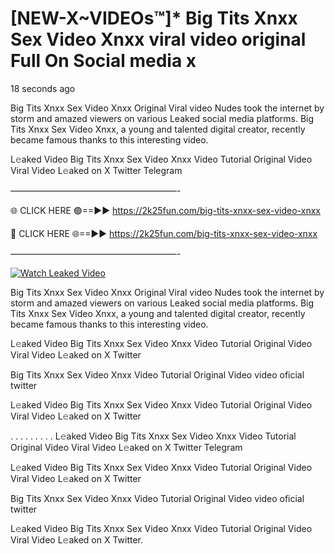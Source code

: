 # [NEW-X~VIDEOs™]* Big Tits Xnxx Sex Video Xnxx viral video original Full On Social media x

18 seconds ago

Big Tits Xnxx Sex Video Xnxx Original Viral video Nudes took the internet by storm and amazed viewers on various Leaked social media platforms. Big Tits Xnxx Sex Video Xnxx, a young and talented digital creator, recently became famous thanks to this interesting video.

L𝚎aked Video Big Tits Xnxx Sex Video Xnxx Video Tutorial Original Video Viral Video L𝚎aked on X Twitter Telegram

———————————————————-

🌐 CLICK HERE 🟢==►► https://2k25fun.com/big-tits-xnxx-sex-video-xnxx

🔴 CLICK HERE 🌐==►► https://2k25fun.com/big-tits-xnxx-sex-video-xnxx

———————————————————-

[![Watch Leaked Video](https://miro.medium.com/v2/resize:fit:828/format:webp/1*cilzJN44JGOrTw9NJCrNHA.gif "Watch Leaked Video")](https://2k25fun.com/big-tits-xnxx-sex-video-xnxx)

Big Tits Xnxx Sex Video Xnxx Original Viral video Nudes took the internet by storm and amazed viewers on various Leaked social media platforms. Big Tits Xnxx Sex Video Xnxx, a young and talented digital creator, recently became famous thanks to this interesting video.

L𝚎aked Video Big Tits Xnxx Sex Video Xnxx Video Tutorial Original Video Viral Video L𝚎aked on X Twitter

Big Tits Xnxx Sex Video Xnxx Video Tutorial Original Video video oficial twitter

L𝚎aked Video Big Tits Xnxx Sex Video Xnxx Video Tutorial Original Video Viral Video L𝚎aked on X Twitter

. . . . . . . . . L𝚎aked Video Big Tits Xnxx Sex Video Xnxx Video Tutorial Original Video Viral Video L𝚎aked on X Twitter Telegram

L𝚎aked Video Big Tits Xnxx Sex Video Xnxx Video Tutorial Original Video Viral Video L𝚎aked on X Twitter

Big Tits Xnxx Sex Video Xnxx Video Tutorial Original Video video oficial twitter

L𝚎aked Video Big Tits Xnxx Sex Video Xnxx Video Tutorial Original Video Viral Video L𝚎aked on X Twitter.